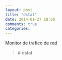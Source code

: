 ```yaml
---
layout: post
title: "dstat"
date: 2014-01-27 18:50
comments: true
categories: 
---
```

Monitor  de trafico de red

>\# dstat 


